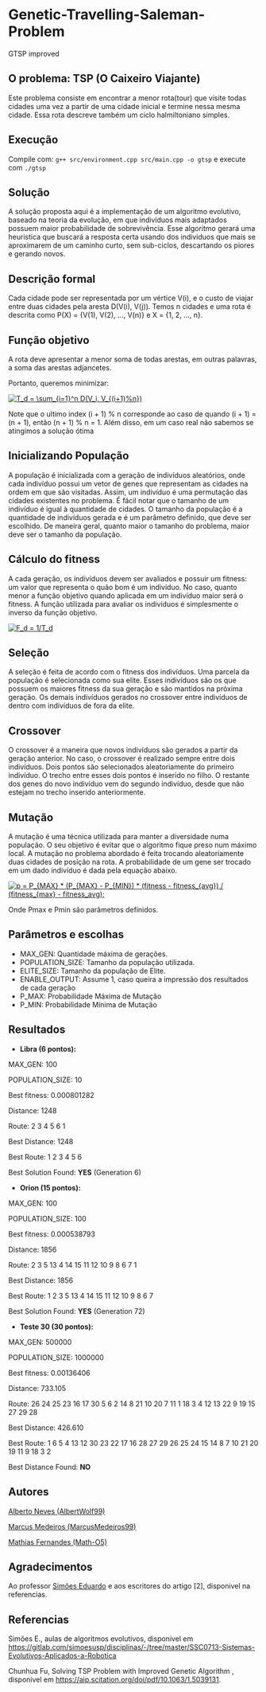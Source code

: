 # Genetic-Travelling-Saleman-Problem
GTSP improved

## O problema: TSP (O Caixeiro Viajante)
Este problema consiste em encontrar a menor rota(tour) que visite todas cidades uma vez a partir de uma cidade inicial e termine nessa mesma cidade. Essa rota descreve também um ciclo halmiltoniano simples. 

## Execução

Compile com: ```g++ src/environment.cpp src/main.cpp -o gtsp``` e execute com ```./gtsp```

## Solução
A solução proposta aqui é a implementação de um algoritmo evolutivo, baseado na teoria da evolução, em que indivíduos mais adaptados possuem maior probabilidade de sobrevivência. Esse algoritmo gerará uma heuristica que buscará a resposta certa usando dos individuos que mais se aproximarem de um caminho curto, sem sub-ciclos, descartando os piores e gerando novos.  

## Descrição formal
Cada cidade pode ser representada por um vértice V(i), e o custo de viajar entre duas cidades pela aresta D(V(i), V(j)). Temos n cidades e uma rota é descrita como P(X) = {V(1), V(2), ..., V(n)} e X = {1, 2, ..., n}. 

## Função objetivo
A rota deve apresentar a menor soma de todas arestas, em outras palavras, a  soma das arestas adjancetes.

Portanto, queremos minimizar: 

<a href="https://www.codecogs.com/eqnedit.php?latex=T_d&space;=&space;\sum_{i=1}^n&space;D(V_i,&space;V_{(i&plus;1)%n})" target="_blank"><img src="https://latex.codecogs.com/gif.latex?T_d&space;=&space;\sum_{i=1}^n&space;D(V_i,&space;V_{(i&plus;1)%n})" title="T_d = \sum_{i=1}^n D(V_i, V_{(i+1)%n})" /></a>

Note que o ultimo index (i + 1) % n corresponde ao caso de quando (i + 1) = (n + 1), então (n + 1) % n = 1. Além disso, em um caso real não sabemos se atingimos a solução ótima

## Inicializando População

A população é inicializada com a geração de indivíduos aleatórios, onde cada indivíduo possui um vetor de genes que representam as cidades na ordem em que são visitadas. Assim, um indivíduo é uma permutação das cidades existentes no problema. É fácil notar que o tamanho de um indivíduo é igual à quantidade de cidades. O tamanho da população é a quantidade de indivíduos gerada e é um parâmetro definido, que deve ser escolhido. De maneira geral, quanto maior o tamanho do problema, maior deve ser o tamanho da população.

## Cálculo do fitness

A cada geração, os indivíduos devem ser avaliados e possuir um fitness: um valor que representa o quão bom é um indivíduo. No caso, quanto menor a função objetivo quando aplicada em um indivíduo maior será o fitness. A função utilizada para avaliar os indivíduos é simplesmente o inverso da função objetivo.
	
<a href="https://www.codecogs.com/eqnedit.php?latex=F_d&space;=&space;1/T_d" target="_blank"><img src="https://latex.codecogs.com/gif.latex?F_d&space;=&space;1/T_d" title="F_d = 1/T_d" /></a>

## Seleção

A seleção é feita de acordo com o fitness dos indivíduos. Uma parcela da população é selecionada como sua elite. Esses indivíduos são os que possuem os maiores fitness da sua geração e são mantidos na próxima geração. Os demais indivíduos gerados no crossover entre indivíduos de dentro com indivíduos de fora da elite.

## Crossover

O crossover é a maneira que novos indivíduos são gerados a partir da geração anterior. No caso, o crossover é realizado sempre entre dois indivíduos. Dois pontos são selecionados aleatoriamente do primeiro indivíduo. O trecho entre esses dois pontos é inserido no filho. O restante dos genes do novo indivíduo vem do segundo indivíduo, desde que não estejam no trecho inserido anteriormente.

## Mutação 

A mutação é uma técnica utilizada para manter a diversidade numa população. O seu objetivo é evitar que o algoritmo fique preso num máximo local. A mutação no problema abordado é feita trocando aleatoriamente duas cidades de posição na rota. A probabilidade de um gene ser trocado em um dado indivíduo é dada pela equação abaixo.

<a href="https://www.codecogs.com/eqnedit.php?latex=p&space;=&space;P_{MAX}&space;*&space;(P_{MAX}&space;-&space;P_{MIN})&space;*&space;(fitness&space;-&space;fitness_{avg})&space;/&space;(fitness_{max}&space;-&space;fitness_avg);" target="_blank"><img src="https://latex.codecogs.com/gif.latex?p&space;=&space;P_{MAX}&space;*&space;(P_{MAX}&space;-&space;P_{MIN})&space;*&space;(fitness&space;-&space;fitness_{avg})&space;/&space;(fitness_{max}&space;-&space;fitness_avg);" title="p = P_{MAX} * (P_{MAX} - P_{MIN}) * (fitness - fitness_{avg}) / (fitness_{max} - fitness_avg);" /></a>

Onde Pmax e Pmin são parâmetros definidos.

## Parâmetros e escolhas

- MAX_GEN: Quantidade máxima de gerações.
- POPULATION_SIZE: Tamanho da população utilizada.
- ELITE_SIZE: Tamanho da população de Elite.
- ENABLE_OUTPUT: Assume 1, caso queira a impressão dos resultados de cada geração
- P_MAX: Probabilidade Máxima de Mutação
- P_MIN: Probabilidade Mínima de Mutação

## Resultados 

- **Libra (6 pontos):**

MAX_GEN: 100

POPULATION_SIZE: 10

Best fitness: 0.000801282

Distance: 1248

Route: 2 3 4 5 6 1

Best Distance: 1248

Best Route: 1 2 3 4 5 6

Best Solution Found: **YES** (Generation 6)


- **Orion (15 pontos):**

MAX_GEN: 100

POPULATION_SIZE: 100

Best fitness: 0.000538793

Distance: 1856

Route: 2 3 5 13 4 14 15 11 12 10 9 8 6 7 1

Best Distance: 1856

Best Route: 1 2 3 5 13 4 14 15 11 12 10 9 8 6 7

Best Solution Found: **YES** (Generation 72)

- **Teste 30 (30 pontos):**

MAX_GEN: 500000

POPULATION_SIZE: 1000000

Best fitness: 0.00136406

Distance: 733.105

Route: 26 24 25 23 16 17 30 5 6 2 14 8 21 10 20 7 11 1 18 3 4 12 13 22 9 19 15 27 29 28

Best Distance: 426.610

Best Route: 1 6 5 4 13 12 30 23 22 17 16 28 27 29 26 25 24 15 14 8 7 10 21 20 19 11 9 18 3 2

Best Distance Found: **NO**

## Autores

<a href="https://github.com/AlbertWolf99">Alberto Neves (AlbertWolf99)</a> 

<a href="https://github.com/MarcusMedeiros99">Marcus Medeiros (MarcusMedeiros99)</a>

<a href="https://github.com/Math-O5">Mathias Fernandes (Math-O5)</a>

## Agradecimentos

<p>Ao professor <a href="https://github.com/simoesusp">Simões Eduardo</a> e aos escritores do artigo [2], disponivel na referencias.</p>

## Referencias
    
Simões E., aulas de algoritmos evolutivos, disponivel em <https://gitlab.com/simoesusp/disciplinas/-/tree/master/SSC0713-Sistemas-Evolutivos-Aplicados-a-Robotica>

Chunhua Fu, Solving TSP Problem with Improved Genetic Algorithm , disponivel em <https://aip.scitation.org/doi/pdf/10.1063/1.5039131>. 
